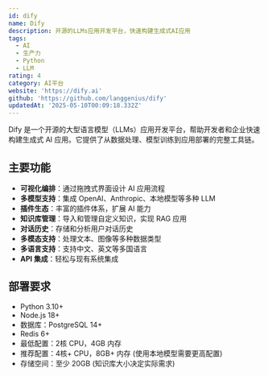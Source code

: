 ```yaml
---
id: dify
name: Dify
description: 开源的LLMs应用开发平台，快速构建生成式AI应用
tags:
  - AI
  - 生产力
  - Python
  - LLM
rating: 4
category: AI平台
website: 'https://dify.ai'
github: 'https://github.com/langgenius/dify'
updatedAt: '2025-05-10T00:09:18.332Z'
---
```


Dify 是一个开源的大型语言模型（LLMs）应用开发平台，帮助开发者和企业快速构建生成式 AI 应用。它提供了从数据处理、模型训练到应用部署的完整工具链。

## 主要功能

- **可视化编排**：通过拖拽式界面设计 AI 应用流程
- **多模型支持**：集成 OpenAI、Anthropic、本地模型等多种 LLM
- **插件生态**：丰富的插件体系，扩展 AI 能力
- **知识库管理**：导入和管理自定义知识，实现 RAG 应用
- **对话历史**：存储和分析用户对话历史
- **多模态支持**：处理文本、图像等多种数据类型
- **多语言支持**：支持中文、英文等多国语言
- **API 集成**：轻松与现有系统集成

## 部署要求

- Python 3.10+
- Node.js 18+
- 数据库：PostgreSQL 14+
- Redis 6+
- 最低配置：2核 CPU，4GB 内存
- 推荐配置：4核+ CPU，8GB+ 内存 (使用本地模型需要更高配置)
- 存储空间：至少 20GB (知识库大小决定实际需求) 
